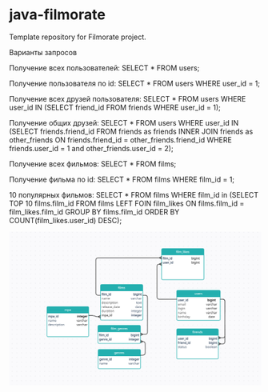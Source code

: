 # java-filmorate
Template repository for Filmorate project.

Варианты запросов

Получение всех пользователей:
SELECT *
FROM users;

Получение пользователя по id:
SELECT *
FROM users
WHERE user_id = 1;

Получение всех друзей пользователя:
SELECT *
FROM users
WHERE user_id IN (SELECT friend_id 
FROM friends
WHERE user_id = 1);

Получение общих друзей:
SELECT *
FROM users
WHERE user_id IN (SELECT friends.friend_id 
FROM friends as friends
INNER JOIN friends as other_friends ON friends.friend_id = other_friends.friend_id
WHERE friends.user_id = 1 and other_friends.user_id = 2);          

Получение всех фильмов:
SELECT *
FROM films;

Получение фильма по id:
SELECT *
FROM films
WHERE film_id = 1;

10 популярных фильмов:
SELECT * 
FROM films 
WHERE film_id in (SELECT TOP 10 films.film_id
FROM films
LEFT FOIN film_likes ON films.film_id = film_likes.film_id
GROUP BY films.film_id
ORDER BY COUNT(film_likes.user_id) DESC);

![Filmorate DB structure](/src/main/resources/image/filmorate.png)